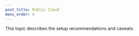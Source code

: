 ```yaml
---
post_title: Public Cloud
menu_order: 4
---
```


This topic describes the setup recommendations and caveats.